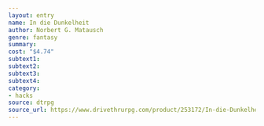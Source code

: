 ```yaml
---
layout: entry 
name: In die Dunkelheit
author: Norbert G. Matausch
genre: fantasy
summary: 
cost: "$4.74"
subtext1: 
subtext2: 
subtext3: 
subtext4: 
category:
- hacks
source: dtrpg
source_url: https://www.drivethrurpg.com/product/253172/In-die-Dunkelheit
---
```

